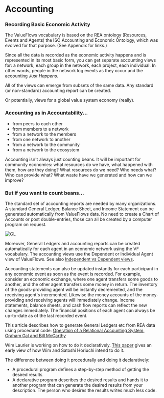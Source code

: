 # Accounting

### Recording Basic Economic Activity

The ValueFlows vocabulary is based on the REA ontology (Resources, Events and Agents) the ISO Accounting and Economic Ontology, which was evolved for that purpose. (See Appendix for links.)

Since all the data is recorded as the economic activity happens and is represented in its most basic form, you can get separate accounting views for: a network, each group in the network, each project, each individual. In other words, people in the network log events as they occur and the accounting *Just Happens*.

All of the views can emerge from subsets of the same data.  Any standard (or non-standard) accounting report can be created.

Or potentially, views for a global value system economy (really).


### Accounting as in Accountability...

* from peers to each other
* from members to a network
* from a network to the members
* from one network to another
* from a network to the community 
* from a network to the ecosystem

Accounting isn't always just counting beans.  It will be important for community economies: what resources do we have, what happened with them, how are they doing? What resources do we need? Who needs what? Who can provide what?  What waste have we generated and how can we improve?


### But if you want to count beans...

The standard set of accounting reports are needed by many organizations. A standard General Ledger, Balance Sheet, and Income Statement can be generated automatically from ValueFlows data. No need to create a Chart of Accounts or post double-entries, those can all be created by a computer program on request. 

![GL](https://rawgit.com/valueflows/valueflows/master/release-doc-in-process/std-accounting.png)

Moreover, General Ledgers and accounting reports can be created automatically for each agent in an economic network using the VF vocabulary.  The accounting views use the Dependent or Individual Agent view of ValueFlows. See also [Independent vs Dependent views](https://valueflo.ws/introduction/core.html#independent-vs-dependent-views).

Accounting statements can also be updated instantly for each participant in any economic event as soon as the event is recorded. For example, consider an economic exchange, where one agent transfers some goods to another, and the other agent transfers some money in return. The inventory of the goods-providing agent will be instantly decremented, and the receiving agent's incremented. Likewise the money accounts of the money-providing and receiving agents will immediately change. Income statements, balance sheets, and cash flow reports can reflect the new changes immediately. The financial positions of each agent can always be up-to-date as of the last recorded event.

This article describes how to generate General Ledgers etc from REA data using procedural code: [Operation of a Relational Accounting System, Graham Gal and Bill McCarthy](https://www.researchgate.net/publication/292781264_Operation_of_a_relational_accounting_system)

Wim Laurier is working on how to do it declaratively. [This paper](http://ceur-ws.org/Vol-2383/paper8.pdf) gives an early view of how Wim and Satoshi Horiuchi intend to do it.

The difference between doing it procedurally and doing it declaratively:
* A procedural program defines a step-by-step method of getting the desired results.
* A declarative program describes the desired results and hands it to another program that can generate the desired results from your description. The person who desires the results writes much less code.
